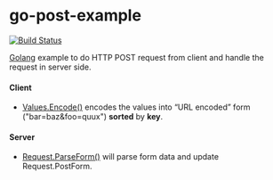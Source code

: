 # go-post-example

[![Build Status](https://travis-ci.org/northbright/go-post-example.svg?branch=master)](https://travis-ci.org/northbright/go-post-example)

[Golang](http://golang.org) example to do HTTP POST request from client and handle the request in server side.

#### Client
* [Values.Encode()](https://godoc.org/net/url#Values.Encode) encodes the values into “URL encoded” form ("bar=baz&foo=quux") **sorted** by **key**.

#### Server
* [Request.ParseForm()](https://godoc.org/net/http#Request.ParseForm) will parse form data and update Request.PostForm.
